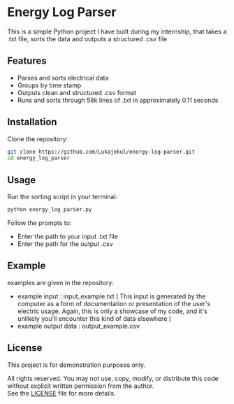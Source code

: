 # Energy Log Parser

This is a simple Python project I have built during my internship, that takes a .txt file, sorts the data and outputs a structured .csv file

## Features 

- Parses and sorts electrical data 
- Groups by time stamp 
- Outputs clean and structured .csv format
- Runs and sorts through 58k lines of .txt in approximately 0.11 seconds

## Installation

Clone the repository:
```bash
git clone https://github.com/Lukajekul/energy-log-parser.git
cd energy_log_parser
```

## Usage 

Run the sorting script in your terminal:
```bash
python energy_log_parser.py
```
Follow the prompts to:
- Enter the path to your input .txt file
- Enter the path for the output .csv

## Example

examples are given in the repository:
- example input : input_example.txt ( This input is generated by the computer as a form of documentation or presentation of the user's electric usage. Again, this is only a showcase of my code, and it's unlikely you'll encounter this kind of data elsewhere )
- example output data : output_example.csv

## License

This project is for demonstration purposes only.

All rights reserved. You may not use, copy, modify, or distribute this code without explicit written permission from the author.  
See the [LICENSE](LICENSE) file for more details.